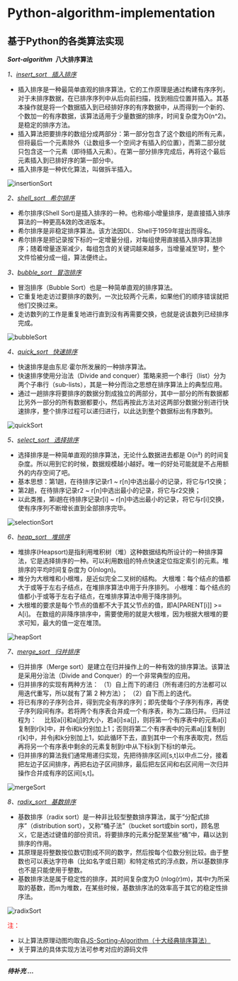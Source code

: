 # Python-algorithm-implementation

## 基于Python的各类算法实现

***Sort-algorithm*&ensp;八大排序算法**

*1、[insert_sort &ensp;插入排序](sort-algorithm/1_insert_sort.py)*

* 插入排序是一种最简单直观的排序算法，它的工作原理是通过构建有序序列，对于未排序数据，在已排序序列中从后向前扫描，找到相应位置并插入。其基本操作就是将一个数据插入到已经排好序的有序数据中，从而得到一个新的、个数加一的有序数据，该算法适用于少量数据的排序，时间复杂度为O(n^2)。是稳定的排序方法。
* 插入算法把要排序的数组分成两部分：第一部分包含了这个数组的所有元素，但将最后一个元素除外（让数组多一个空间才有插入的位置），而第二部分就只包含这一个元素（即待插入元素）。在第一部分排序完成后，再将这个最后元素插入到已排好序的第一部分中。
* 插入排序是一种优化算法，叫做拆半插入。

![insertionSort](https://github.com/zone1240/Python-algorithm-implementation/raw/master/sort-algorithm/img/insertionSort.gif)

*2、[shell_sort &ensp;希尔排序](sort-algorithm/2_shell_sort.py)*

* 希尔排序(Shell Sort)是插入排序的一种。也称缩小增量排序，是直接插入排序算法的一种更高&效的改进版本。
* 希尔排序是非稳定排序算法。该方法因DL．Shell于1959年提出而得名。
* 希尔排序是把记录按下标的一定增量分组，对每组使用直接插入排序算法排序；随着增量逐渐减少，每组包含的关键词越来越多，当增量减至1时，整个文件恰被分成一组，算法便终止。

*3、[bubble_sort &ensp;冒泡排序](sort-algorithm/3_bubble_sort.py)*

* 冒泡排序（Bubble Sort）也是一种简单直观的排序算法。
* 它重复地走访过要排序的数列，一次比较两个元素，如果他们的顺序错误就把他们交换过来。
* 走访数列的工作是重复地进行直到没有再需要交换，也就是说该数列已经排序完成。

![bubbleSort](https://github.com/zone1240/Python-algorithm-implementation/raw/master/sort-algorithm/img/bubbleSort.gif)

*4、[quick_sort &ensp;快速排序](sort-algorithm/4_quick_sort.py)*

* 快速排序是由东尼·霍尔所发展的一种排序算法。
* 快速排序使用分治法（Divide and conquer）策略来把一个串行（list）分为两个子串行（sub-lists），其是一种分而治之思想在排序算法上的典型应用。
* 通过一趟排序将要排序的数据分割成独立的两部分，其中一部分的所有数据都比另外一部分的所有数据都要小，然后再按此方法对这两部分数据分别进行快速排序，整个排序过程可以递归进行，以此达到整个数据标出有序数列。

![quickSort](https://github.com/zone1240/Python-algorithm-implementation/raw/master/sort-algorithm/img/quickSort.gif)

*5、[select_sort &ensp;选择排序](sort-algorithm/5_select_sort.py)*

* 选择排序是一种简单直观的排序算法，无论什么数据进去都是 O(n²) 的时间复杂度。所以用到它的时候，数据规模越小越好。唯一的好处可能就是不占用额外的内存空间了吧。
* 基本思想：第1趟，在待排序记录r1 ~ r[n]中选出最小的记录，将它与r1交换；
* 第2趟，在待排序记录r2 ~ r[n]中选出最小的记录，将它与r2交换；
* 以此类推，第i趟在待排序记录r[i] ~ r[n]中选出最小的记录，将它与r[i]交换，使有序序列不断增长直到全部排序完毕。

![selectionSort](https://github.com/zone1240/Python-algorithm-implementation/raw/master/sort-algorithm/img/selectionSort.gif)

*6、[heap_sort &ensp;堆排序](sort-algorithm/6_heap_sort.py)*

* 堆排序(Heapsort)是指利用堆积树（堆）这种数据结构所设计的一种排序算法，它是选择排序的一种。可以利用数组的特点快速定位指定索引的元素。堆排序的平均时间复杂度为 Ο(nlogn)。
* 堆分为大根堆和小根堆，是近似完全二叉树的结构。
  大根堆：每个结点的值都大于或等于左右子结点，在堆排序算法中用于升序排列。
  小根堆：每个结点的值都小于或等于左右子结点，在堆排序算法中用于降序排列。
* 大根堆的要求是每个节点的值都不大于其父节点的值，即A[PARENT[i]] >= A[i]。
  在数组的非降序排序中，需要使用的就是大根堆，因为根据大根堆的要求可知，最大的值一定在堆顶。
  
![heapSort](https://github.com/zone1240/Python-algorithm-implementation/raw/master/sort-algorithm/img/heapSort.gif)

*7、[merge_sort &ensp;归并排序](sort-algorithm/7_merge_sort.py)*

* 归并排序（Merge sort）是建立在归并操作上的一种有效的排序算法。该算法是采用分治法（Divide and Conquer）的一个非常典型的应用。
* 归并排序的实现有两种方法：
  （1）自上而下的递归（所有递归的方法都可以用迭代重写，所以就有了第 2 种方法）；
  （2）自下而上的迭代。
* 将已有序的子序列合并，得到完全有序的序列；即先使每个子序列有序，再使子序列段间有序。若将两个有序表合并成一个有序表，称为二路归并。
  归并过程为：
  &ensp;&ensp;比较a[i]和a[j]的大小，若a[i]≤a[j]，则将第一个有序表中的元素a[i]复制到r[k]中，并令i和k分别加上1；否则将第二个有序表中的元素a[j]复制到r[k]中，并令j和k分别加上1，如此循环下去，直到其中一个有序表取完，然后再将另一个有序表中剩余的元素复制到r中从下标k到下标t的单元。
* 归并排序的算法我们通常用递归实现，先把待排序区间[s,t]以中点二分，接着把左边子区间排序，再把右边子区间排序，最后把左区间和右区间用一次归并操作合并成有序的区间[s,t]。

![mergeSort](https://github.com/zone1240/Python-algorithm-implementation/raw/master/sort-algorithm/img/mergeSort.gif)

*8、[radix_sort &ensp;基数排序](sort-algorithm/8_radix_sort.py)*

* 基数排序（radix sort）是一种非比较型整数排序算法，属于“分配式排序”（distribution sort），又称“桶子法”（bucket sort或bin sort)，顾名思义，它是透过键值的部份资讯，将要排序的元素分配至某些“桶”中，藉以达到排序的作用。
* 其原理是将整数按位数切割成不同的数字，然后按每个位数分别比较。由于整数也可以表达字符串（比如名字或日期）和特定格式的浮点数，所以基数排序也不是只能使用于整数。
* 基数排序法是属于稳定性的排序，其时间复杂度为O (nlog(r)m)，其中r为所采取的基数，而m为堆数，在某些时候，基数排序法的效率高于其它的稳定性排序法。

![radixSort](https://github.com/zone1240/Python-algorithm-implementation/raw/master/sort-algorithm/img/radixSort.gif)

<font color=#FF0000>注：</font>

* 以上算法原理动图均取自[JS-Sorting-Algorithm（十大经典排序算法）](https://github.com/hustcc/JS-Sorting-Algorithm.git)
* 关于算法的具体实现方法可参考对应的源码文件

- - -
***待补充 ...***
